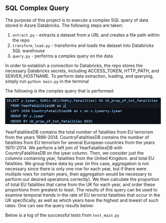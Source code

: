 
## SQL Complex Query
The purpose of this project is to execute a complex SQL query of data stored in Azure Databricks. The following steps are taken:
1. `extract.py` - extracts a dataset from a URL and creates a file path within the repo
2. `transform_load.py` - transforms and loads the dataset into Databricks SQL warehouse
3. `query.py` - performs a complex query on the data

In order to establish a connection to Databricks, the repo stores the necessary Databricks secrets, including ACCESS_TOKEN, HTTP_PATH, and SERVER_HOSTNAME. To perform data extraction, loading, and querying, simply run `python main.py` in the terminal

The following is the complex query that is performed:

![Alt text](query.png)

YearFatalitiesDB contains the total number of fatalities from EU terrorism from the years 1986-2014. CountryFatalitiesDB contains the number of fatalities from EU terrorism for several European countries from the years 1970-2014. We perform a left join of YearFatalitiesDB with CountryFatalitiesDB on the iyear column. Then, we consider just the columns containing year, fatalities from the United Kingdom. and total EU fatalities. We group these data by year (in this case, aggregation is not necessary since there is only one row for each year, but if there were multiple rows for certain years, then aggregation would be necessary to perform our desired operations correctly). We then calculate the proportion of total EU fatalities that came from the UK for each year, and order these proportions from greatest to least. The results of this query can be used to examine temporal trends in the rate of EU terrorist fatalities that occur in the UK specifically, as well as which years have the highest and lowest of such rates. One can see the query results below:


Below is a log of the successful tests from `test_main.py`



